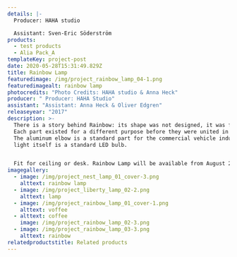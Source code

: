 ```yaml
---
details: |-
  Producer: HAHA studio

  Assistant: Sven-Eric Söderström
products:
  - test products
  - Alia Pack_A
templateKey: project-post
date: 2020-05-28T15:31:49.829Z
title: Rainbow Lamp
featuredimage: /img/project_rainbow_lamp_04-1.png
featuredimagealt: rainbow lamp
photocredits: "Photo Credits: HAHA studio & Anna Heck"
producer: " Producer: HAHA Studio"
assistant: "Assistant: Anna Heck & Oliver Edgren"
releaseyear: "2017"
description: >-
  There is a story behind Rainbow: its shape was not designed, it was found.
  Each part existed for a different purpose before they were united in Rainbow.
  The aluminum elbow is a standard part for the commercial vehicle industry. The
  light itself is a standard LED bulb.


  Fit for ceiling or desk. Rainbow Lamp will be available from August 2019, email us if you are interested in pre-ordering the product.
imagegallery:
  - image: /img/project_nest_lamp_01_cover-3.png
    alttext: rainbow lamp
  - image: /img/project_liberty_lamp_02-2.png
    alttext: lamp
  - image: /img/project_rainbow_lamp_01_cover-1.png
    alttext: voffee
  - alttext: coffee
    image: /img/project_rainbow_lamp_02-3.png
  - image: /img/project_rainbow_lamp_03-3.png
    alttext: rainbow
relatedproductstitle: Related products
---
```


